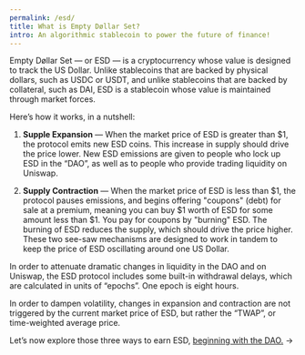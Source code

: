 ```yaml
---
permalink: /esd/
title: What is Empty Døllar Set?
intro: An algorithmic stablecoin to power the future of finance!
---
```


Empty Døllar Set — or ESD — is a cryptocurrency whose value is designed to track the US Dollar. Unlike stablecoins that are backed by physical dollars, such as USDC or USDT, and unlike stablecoins that are backed by collateral, such as DAI, ESD is a stablecoin whose value is maintained through market forces.

Here’s how it works, in a nutshell:

1. **Supple Expansion** — When the market price of ESD is greater than $1, the protocol emits new ESD coins. This increase in supply should drive the price lower. New ESD emissions are given to people who lock up ESD in the “DAO”, as well as to people who provide trading liquidity on Uniswap.

2. **Supply Contraction** — When the market price of ESD is less than $1, the protocol pauses emissions, and begins offering "coupons" (debt) for sale at a premium, meaning you can buy $1 worth of ESD for some amount less than $1. You pay for coupons by "burning" ESD. The burning of ESD reduces the supply, which should drive the price higher.
These two see-saw mechanisms are designed to work in tandem to keep the price of ESD oscillating around one US Dollar. 

In order to attenuate dramatic changes in liquidity in the DAO and on Uniswap, the ESD protocol includes some built-in withdrawal delays, which are calculated in units of “epochs”. One epoch is eight hours.

In order to dampen volatility, changes in expansion and contraction are not triggered by the current market price of ESD, but rather the “TWAP”, or time-weighted average price.

Let’s now explore those three ways to earn ESD, [beginning with the DAO.](/earn-with-dao//) →